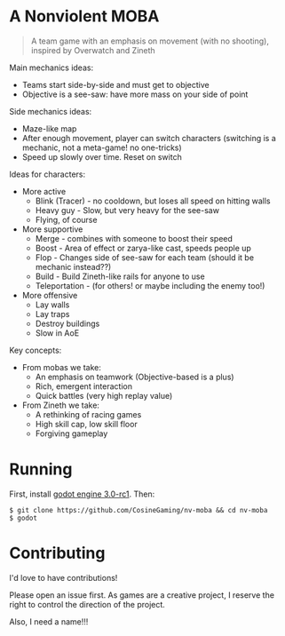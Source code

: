 A Nonviolent MOBA
=================

> A team game with an emphasis on movement (with no shooting), inspired by Overwatch and Zineth

Main mechanics ideas:

- Teams start side-by-side and must get to objective
- Objective is a see-saw: have more mass on your side of point

Side mechanics ideas:

- Maze-like map
- After enough movement, player can switch characters (switching is a mechanic, not a meta-game! no one-tricks)
- Speed up slowly over time. Reset on switch

Ideas for characters:

- More active
  - Blink (Tracer) - no cooldown, but loses all speed on hitting walls
  - Heavy guy - Slow, but very heavy for the see-saw
  - Flying, of course
- More supportive
  - Merge - combines with someone to boost their speed
  - Boost - Area of effect or zarya-like cast, speeds people up
  - Flop - Changes side of see-saw for each team (should it be mechanic instead??)
  - Build - Build Zineth-like rails for anyone to use
  - Teleportation - (for others! or maybe including the enemy too!)
- More offensive
  - Lay walls
  - Lay traps
  - Destroy buildings
  - Slow in AoE

Key concepts:

- From mobas we take:
  - An emphasis on teamwork (Objective-based is a plus)
  - Rich, emergent interaction
  - Quick battles (very high replay value)
- From Zineth we take:
  - A rethinking of racing games
  - High skill cap, low skill floor
  - Forgiving gameplay

Running
=======

First, install [godot engine 3.0-rc1](https://godotengine.org/article/dev-snapshot-godot-3-0-rc-1). Then:

    $ git clone https://github.com/CosineGaming/nv-moba && cd nv-moba
    $ godot

Contributing
============

I'd love to have contributions!

Please open an issue first. As games are a creative project, I reserve the right to control the direction of the project.

Also, I need a name!!!

